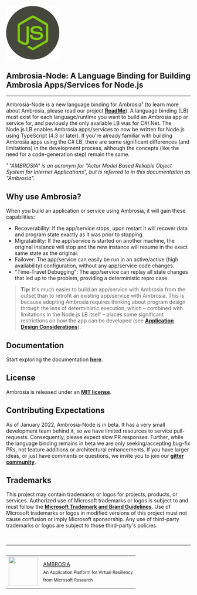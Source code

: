 ﻿<img alt="Node.js logo" src="docs/images/node_logo.png" width="145px"/>

## Ambrosia-Node: A Language Binding for Building Ambrosia Apps/Services for Node.js
----

Ambrosia-Node is a new language binding for Ambrosia&#x00B9; (to learn more about Ambrosia, please read our project **[ReadMe](https://github.com/microsoft/AMBROSIA/blob/master/README.md)**).
A language binding (LB) must exist for each language/runtime you want to build an Ambrosia app or service for, and peviously the only available LB was for C#/.Net. The Node.js LB enables Ambrosia apps/services to now be written for Node.js using TypeScript (4.3 or later). If you're already familiar with building Ambrosia apps using the C# LB, there are some significant differences (and limitations) in the development process, although the concepts (like the need for a code-generation step) remain the same.

&#x00B9; _"AMBROSIA" is an acronym for "Actor Model Based Reliable Object System for Internet Applications", but is referred to in this documentation as "Ambrosia"._<br/>

## Why use Ambrosia?

When you build an application or service using Ambrosia, it will gain these capabilities:
- Recoverability: If the app/service stops, upon restart it will recover data and program state exactly as it was prior to stopping.
- Migratability: If the app/service is started on another machine, the original instance will stop and the new instance will resume in the exact same state as the original.
- Failover: The app/service can easily be run in an active/active (high availability) configuration, without any app/service code changes.
- "Time-Travel Debugging": The app/service can replay all state changes that led up to the problem, providing a deterministic repro case.

> **Tip:** It's much easier to build an app/service with Ambrosia from the outset than to retrofit an existing app/service with Ambrosia. This is because adopting Ambrosia requires thinking about program design through the lens of deterministic execution, which &ndash; combined with limitations in the Node.js LB itself &ndash; places some significant restrictions on how the app can be developed (see **[Application Design Considerations](docs/Introduction.md#%3Athought_balloon%3A-application-design-considerations)**).

## Documentation

Start exploring the documentation **[here](docs/Introduction.md)**.

## License

Ambrosia is released under an **[MIT license](LICENSE.md)**.

## Contributing Expectations

As of January 2022, Ambrosia-Node is in beta. It has a very small development team behind it, so we have limited resources to service pull-requests. Consequently, please expect slow PR responses. Further, while the language binding remains in beta we are only seeking/accepting bug-fix PRs, not feature additions or architectural enhancements. If you have larger ideas, or just have comments or questions, we invite you to join our **[gitter community](https://gitter.im/AMBROSIA-resilient-systems/Lobby?utm_source=share-link&utm_medium=link&utm_campaign=share-link)**.

## Trademarks

This project may contain trademarks or logos for projects, products, or services. Authorized use of Microsoft trademarks or logos is subject to and must follow the **[Microsoft Trademark and Brand Guidelines](https://www.microsoft.com/en-us/legal/intellectualproperty/trademarks/usage/general)**. Use of Microsoft trademarks or logos in modified versions of this project must not cause confusion or imply Microsoft sponsorship. Any use of third-party trademarks or logos are subject to those third-party's policies.

&nbsp;

---
<table align="left">
  <tr>
    <td>
      <img src="images/ambrosia_logo.png" width="80" height="80"/>
    </td>
    <td>
      <div>
          <a href="https://github.com/microsoft/AMBROSIA#ambrosia-robust-distributed-programming-made-easy-and-efficient">AMBROSIA</a>
      </div>
      <sub>An Application Platform for Virtual Resiliency</sub>
      <br/>
      <sub>from Microsoft Research</sub>
    </td>
  </tr>
</table>